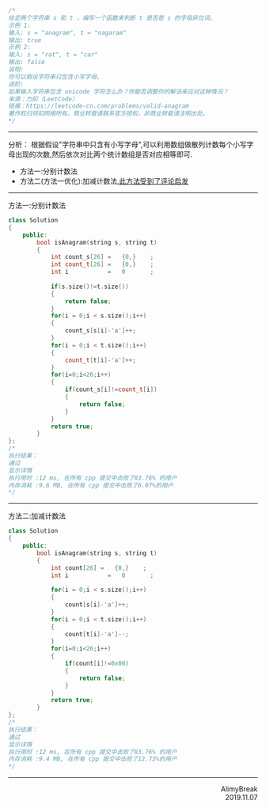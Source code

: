 ```C
/*
给定两个字符串 s 和 t ，编写一个函数来判断 t 是否是 s 的字母异位词。
示例 1:
输入: s = "anagram", t = "nagaram"
输出: true
示例 2:
输入: s = "rat", t = "car"
输出: false
说明:
你可以假设字符串只包含小写字母。
进阶:
如果输入字符串包含 unicode 字符怎么办？你能否调整你的解法来应对这种情况？
来源：力扣（LeetCode）
链接：https://leetcode-cn.com/problems/valid-anagram
著作权归领扣网络所有。商业转载请联系官方授权，非商业转载请注明出处。
*/
```

***

分析：
根据假设"字符串中只含有小写字母",可以利用数组做散列计数每个小写字母出现的次数,然后依次对比两个统计数组是否对应相等即可.
+ 方法一:分别计数法
+ 方法二(方法一优化):加减计数法,[此方法受到了评论启发](https://leetcode-cn.com/problems/valid-anagram/comments/165785)

***
方法一:分别计数法
```C++
class Solution
{
    public:
        bool isAnagram(string s, string t)
        {
            int count_s[26] =   {0,}    ;
            int count_t[26] =   {0,}    ;
            int i           =   0       ;
            
            if(s.size()!=t.size())
            {
                return false;
            }
            for(i = 0;i < s.size();i++)
            {
                count_s[s[i]-'a']++;
            }
            for(i = 0;i < t.size();i++)
            {
                count_t[t[i]-'a']++;
            }
            for(i=0;i<26;i++)
            {
                if(count_s[i]!=count_t[i])
                {
                    return false;
                }
            }
            return true;
        }
};
/*
执行结果：
通过
显示详情
执行用时 :12 ms, 在所有 cpp 提交中击败了83.76% 的用户
内存消耗 :9.6 MB, 在所有 cpp 提交中击败了6.07%的用户
*/
```

***
方法二:加减计数法
```C++
class Solution
{
    public:
        bool isAnagram(string s, string t)
        {
            int count[26] =   {0,}    ;
            int i           =   0       ;
            
            for(i = 0;i < s.size();i++)
            {
                count[s[i]-'a']++;
            }
            for(i = 0;i < t.size();i++)
            {
                count[t[i]-'a']--;
            }
            for(i=0;i<26;i++)
            {
                if(count[i]!=0x00)
                {
                    return false;
                }
            }
            return true;
        }
};
/*
执行结果：
通过
显示详情
执行用时 :12 ms, 在所有 cpp 提交中击败了83.76% 的用户
内存消耗 :9.4 MB, 在所有 cpp 提交中击败了12.73%的用户
*/
```

***
<div align = right>
AlimyBreak
</div>
<div align = right>
2019.11.07
</div>